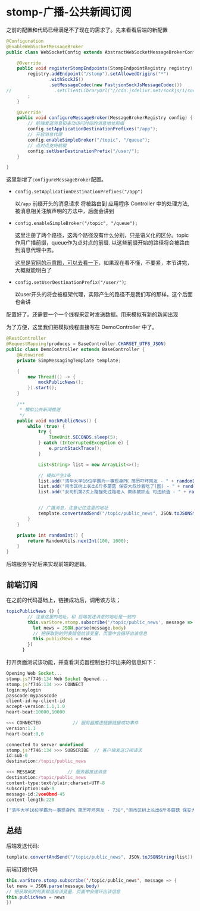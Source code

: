 # stomp-广播-公共新闻订阅

之前的配置和代码已经满足不了现在的需求了。先来看看后端的新配置

```java
@Configuration
@EnableWebSocketMessageBroker
public class WebSocketConfig extends AbstractWebSocketMessageBrokerConfigurer {

    @Override
    public void registerStompEndpoints(StompEndpointRegistry registry) {
        registry.addEndpoint("/stomp").setAllowedOrigins("*")
                .withSockJS()
                .setMessageCodec(new FastjsonSockJsMessageCodec())
//                .setClientLibraryUrl("//cdn.jsdelivr.net/sockjs/1/sockjs.min.js");
        ;
    }

    @Override
    public void configureMessageBroker(MessageBrokerRegistry config) {
        // 前端发送消息和主动访问对应的消息地址前缀
        config.setApplicationDestinationPrefixes("/app");
        // 开启消息代理
        config.enableSimpleBroker("/topic", "/queue");
        // 点对点支持前缀
        config.setUserDestinationPrefix("/user/");
    }

}
```

这里新增了`configureMessageBroker`配置。

* `config.setApplicationDestinationPrefixes("/app")` 
    
    以`/app` 前缀开头的消息请求 将被路由到 应用程序 Controller 中的处理方法,被消息相关注解声明的方法中，后面会讲到
    
* `config.enableSimpleBroker("/topic", "/queue");`
    
    这里注册了两个路径，这两个路径没有什么分别，只是语义化的区分。topic 作用广播前缀，queue作为点对点的前缀. 以这些前缀开始的路径将会被路由到消息代理中去。
    
    [这里是官网的示意图，可以去看一下](https://docs.spring.io/spring-framework/docs/current/spring-framework-reference/web.html#websocket-stomp-message-flow)，如果现在看不懂，不要紧，本节讲完，大概就能明白了 
    
* `config.setUserDestinationPrefix("/user/")`;

    以user开头的将会被框架代理，实际产生的路径不是我们写的那样。这个后面也会讲
    

配置好了。还需要一个一个线程来定时发送数据。用来模拟有新的新闻出现


为了方便，这里我们把模拟线程直接写在 DemoController 中了。
```java
@RestController
@RequestMapping(produces = BaseController.CHARSET_UTF8_JSON)
public class DemoController extends BaseController {
    @Autowired
    private SimpMessagingTemplate template;

    {
        new Thread(() -> {
            mockPublicNews();
        }).start();
    }

    /**
     * 模拟公共新闻推送
     */
    public void mockPublicNews() {
        while (true) {
            try {
                TimeUnit.SECONDS.sleep(5);
            } catch (InterruptedException e) {
                e.printStackTrace();
            }

            List<String> list = new ArrayList<>();

            // 模拟产生3条
            list.add("清华大学16位学霸为一事现身PK 简历吓坏网友 - " + randomInt());
            list.add("闹市区树上长出6斤多蘑菇 保安大叔炒着吃了(图) - " + randomInt());
            list.add("女司机第2次上路撞死过路老人 教练被抓走 司法频道 - " + randomInt());


            // 广播消息，注意记住这里的地址
            template.convertAndSend("/topic/public_news", JSON.toJSONString(list));
        }
    }

    private int randomInt() {
        return RandomUtils.nextInt(100, 1000);
    }
}
```

后端服务写好后来实现前端的逻辑。
## 前端订阅

在之前的代码基础上，链接成功后，调用该方法；
```javascript
topicPublicNews () {
        // 注意这里的地址，和 后端发送消息的地址是一致的
        this.varStore.stomp.subscribe('/topic/public_news', message => {
          let news = JSON.parse(message.body)
          // 把获取到的列表赋值给该变量，页面中会循环出该信息
          this.publicNews = news
        })
      }
```

打开页面测试该功能，并查看浏览器控制台打印出来的信息如下：

```javascript
Opening Web Socket...
stomp.js?f746:134 Web Socket Opened...
stomp.js?f746:134 >>> CONNECT
login:mylogin
passcode:mypasscode
client-id:my-client-id
accept-version:1.1,1.0
heart-beat:10000,10000

<<< CONNECTED            // 服务器推送链接链接成功事件
version:1.1
heart-beat:0,0

connected to server undefined
stomp.js?f746:134 >>> SUBSCRIBE  // 客户端发送订阅请求
id:sub-0
destination:/topic/public_news

<<< MESSAGE            // 服务器推送消息
destination:/topic/public_news
content-type:text/plain;charset=UTF-8
subscription:sub-0
message-id:2voe0bmd-45
content-length:220

["清华大学16位学霸为一事现身PK 简历吓坏网友 - 738","闹市区树上长出6斤多蘑菇 保安大叔炒着吃了(图) - 415","女司机第2次上路撞死过路老人 教练被抓走 司法频道 - 491"]

```

## 总结

后端发送代码:
```java
template.convertAndSend("/topic/public_news", JSON.toJSONString(list));
```

前端订阅代码
```java
this.varStore.stomp.subscribe('/topic/public_news', message => {
let news = JSON.parse(message.body)
// 把获取到的列表赋值给该变量，页面中会循环出该信息
this.publicNews = news
})
```



    